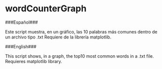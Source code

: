 # wordCounterGraph

###Español###

Este script muestra, en un gráfico, las 10 palabras más comunes dentro de un archivo tipo .txt
Requiere de la librería matplotlib.

###English###

This script shows, in a graph, the top10 most common words in a .txt file.
Requieres matplotlib library.
